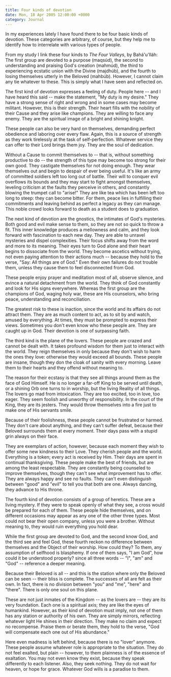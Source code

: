 ```yaml
---
title: Four kinds of devotion
date: Mon, 18 Apr 2005 12:00:00 +0000
category: Journal
---
```


In my experiences lately I have found there to be four basic kinds of
devotion.  These categories are arbitrary, of course, but they help me
to identify how to interrelate with various types of people.

From my study I link these four kinds to *The Four Valleys*, by
Bahá'u'lláh: The first group are devoted to a purpose (maqsúd), the
second to understanding and praising God's creation (mahmúd), the third
to experiencing ecstatic union with the Divine (majdhúb), and the fourth
to losing themselves utterly in the Beloved (mahbúb).  However, I cannot
claim any tie whatever to these.  This is simply what I have seen and
reflected on.

The first kind of devotion expresses a feeling of duty.  People here --
and I have heard this said -- make the statement, "My duty is my
desire."  They have a strong sense of right and wrong and in some cases
may become militant.  However, this is their strength.  Their heart
fills with the nobility of their Cause and they arise like champions.
They are willing to face any enemy.  They are the spiritual image of a
bright and shining knight.

These people can also be very hard on themselves, demanding perfect
obedience and laboring over every flaw.  Again, this is a source of
strength as they work tirelessly at the task of self-perfection.
Whatever service they can offer to their Lord brings them joy.  They are
the soul of dedication.

Without a Cause to commit themselves to -- that is, without something
productive to do -- the strength of this type may become too strong for
their own good.  They castigate themselves for not doing enough.  They
wear themselves out and begin to despair of ever being useful.  It's
like an army of committed soldiers left too long out of battle.  Their
will to conquer evil overflows its bounds and they may start to fight
amongst themselves, leveling criticism at the faults they perceive in
others, and constantly blowing the trumpet call to "arise!"  They are
like tea which has been left too long to steep: they can become bitter.
For them, peace lies in fulfilling their commitments and leaving behind
as perfect a legacy as they can manage.  This noble crowd looks forward
to death as a student does to graduation.

The next kind of devotion are the gnostics, the intimates of God's
mysteries.  Both good and evil make sense to them, so they are not so
quick to throw a fit.  This inner knowledge produces a mellowness and
calm, and they look forward with fascination to each new day.  They are
able to unravel mysteries and dispel complexities.  Their focus shifts
away from the word and more to its meaning.  Their eyes turn to God
alone and their heart begins to dissociate from the world.  They become
ascetics without trying, not even paying attention to their actions much
-- because they hold to the verse, "Say: All things are of God."  Even
their own failures do not trouble them, unless they cause them to feel
disconnected from God.

These people enjoy prayer and meditation most of all, observe silence,
and evince a natural detachment from the world.  They think of God
constantly and look for His signs everywhere.  Whereas the first group
are the champions of God, waging holy war, these are His counselors, who
bring peace, understanding and reconciliation.

The greatest risk to these is inaction, since the world and its affairs
do not attract them.  They are as much content to act, as to sit by and
watch, amused by everything.  At times, they must be prompted to express
their views.  Sometimes you don't even know who these people are.  They
are caught up in God.  Their devotion is one of surpassing faith.

The third kind is the plane of the lovers.  These people are crazed and
cannot be dealt with.  It takes profound wisdom for them just to
interact with the world.  They reign themselves in only because they
don't wish to harm the ones they love: otherwise they would exceed all
bounds.  These people are insane, though they don the cloak of sanity
with every morning.  Leave them to their hearts and they offend without
meaning to.

The reason for their ecstasy is that they see all things around them as
the face of God Himself.  He is no longer a far-off King to be served
until death, or a shining Orb one turns to in worship, but the living
Reality of all things.  The lovers go mad from intoxication.  They are
too excited, too in love, too eager.  They seem foolish and unworthy of
responsibility.  In the court of the King, they are its jesters.  They
would throw themselves into a fire just to make one of His servants
smile.

Because of their foolishness, these people cannot be frustrated or
harmed.  They don't care about anything, and they can't suffer defeat,
because their Beloved surrounds them at every moment.  Their days pass
with a stupid grin always on their face.

They are exemplars of action, however, because each moment they wish to
offer some new kindness to their Love.  They cherish people and the
world.  Everything is a token; every act is received by Him.  Their days
are spent in continual thanksgiving.  These people make the best of
friends, but are among the least respectable.  They are constantly being
counseled to improve themselves, though they can't see what improvement
has to offer.  They are always happy and see no faults.  They can't even
distinguish between "good" and "evil" to tell you that both are one.
Always dancing, they advance to His throne.

The fourth kind of devotion consists of a group of heretics.  These are
a living mystery.  If they were to speak openly of what they see, a
cross would be prepared for each of them.  These people hide themselves,
and on different occasions may appear as any one of the other three
types.  Most could not bear their open company, unless you were a
brother.  Without meaning to, they would ruin everything you hold dear.

While the first group are devoted to God, and the second know God, and
the third see and feel God, these fourth reckon no difference between
themselves and the Object of their worship.  How could they?  To them,
any assumption of selfhood is blasphemy.  If one of them says, "I am
God", how could it be understood properly? since all three words -- "I",
"am" and "God" -- reference a deeper meaning.

Because their Beloved is all -- and this is the station where only the
Beloved can be seen -- their bliss is complete.  The successes of all
are felt as their own.  In fact, there is no division between "you" and
"me", "here" and "there".  There is only one soul on this plane.

These are not just inmates of the Kingdom -- as the lovers are -- they
are its very foundation.  Each one is a spiritual axis; they are like
the eyes of humankind.  However, as their kind of devotion must imply,
not one of them has any station or authority of his own.  They are
simply mirrors, reflecting whatever light He shines in their direction.
They make no claim and expect no recompense.  Praise them or berate
them, they hold to the verse, "God will compensate each one out of His
abundance."

Here even madness is left behind, because there is no "lover" anymore.
These people assume whatever role is appropriate to the situation.  They
do not feel exalted, but plain -- however, to them plainness is of the
essence of exaltation.  You may not even know they exist, because they
speak differently to each listener.  Also, they seek nothing.  They do
not wait for heaven, or hope for grace.  Whatever God wills is a
paradise to them.


